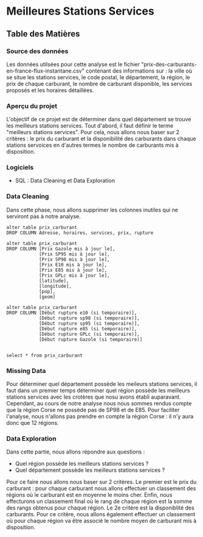 # Meilleures Stations Services

## Table des Matières


### Source des données 

Les données utilsées pour cette analyse est le fichier "prix-des-carburants-en-france-flux-instantane.csv" contenant des informations sur : la ville où se situe les stations services, le code postal, le département, la région, le prix de chaque carburant, le nombre de carburant disponible, les services proposés et les horaires détaillées.   

### Aperçu du projet 

L'objectif de ce projet est de déterminer dans quel département se trouve les meilleurs stations services. Tout d'abord, il faut définir le terme "meilleurs stations services". Pour cela, nous allons nous baser sur 2 critères : le prix du carburant et la disponibilité des carburants dans chaque stations servoices en d'autres termes le nombre de carburants mis à disposition.   


### Logiciels 

 - SQL : Data Cleaning et Data Exploration


### Data Cleaning 

Dans cette phase, nous allons supprimer les colonnes inutiles qui ne serviront pas à notre analyse. 

```
alter table prix_carburant 
DROP COLUMN Adresse, horaires, services, prix, rupture

alter table prix_carburant
DROP COLUMN [Prix Gazole mis à jour le],
			[Prix SP95 mis à jour le],
			[Prix SP98 mis à jour le],
			[Prix E10 mis à jour le],
			[Prix E85 mis à jour le],
			[Prix GPLc mis à jour le],
			[latitude],
			[longitude],
			[pop],
			[geom]

alter table prix_carburant
DROP COLUMN [Début rupture e10 (si temporaire)],
			[Début rupture sp98 (si temporaire)],
			[Début rupture sp95 (si temporaire)],
			[Début rupture e85 (si temporaire)],
			[Début rupture GPLc (si temporaire)],
			[Début rupture Gazole (si temporaire)]


select * from prix_carburant
```

### Missing Data 

Pour déterminer quel département possède les meileurs stations services, il faut dans un premier temps déterminer quel région possède les meilleurs stations services avec les crotères que nosu avons établi auparavant. Cependant, au cours de notre analyse nous nous sommes rendus compte que la région Corse ne possède pas de SP98 et de E85. Pour faciliter l'analyse, nous n'allons pas prendre en compte la région Corse : il n'y aura donc que 12 régions. 


### Data Exploration 

Dans cette partie, nous allons répondre aux questions : 
 - Quel région possède les meilleurs stations services ?
 - Quel département possède les meilleurs stations services ?

Pour ce faire nous allons nous baser sur 2 critères. Le premier est le prix du carburant : pour chaque carburant nous allons effectuer un classement des régions où le carburant est en moyenne le moins cher. Enfin, nous effecturons un classement final où le rang de chaque région est la somme des rangs obtenus pour chaque région. 
Le 2e critère est la disponiblité des carburants. Pour ce critère, nous allons également effectuer un classement où pour chaque région va être associé le nombre moyen de carburant mis à disposition.







